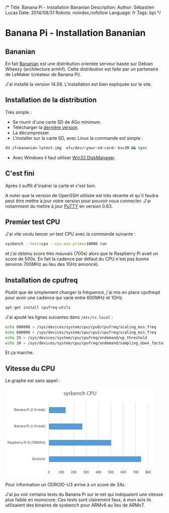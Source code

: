 /*
Title: Banana Pi - Installation Bananian
Description: 
Author: Sébastien Lucas
Date: 2014/08/31
Robots: noindex,nofollow
Language: fr
Tags: bpi
*/
# Banana Pi - Installation Bananian

## Bananian

En fait [Bananian](http://www.bananian.org/) est une distribution orientée serveur basée sur Debian Wheezy (architecture armhf). Cette distribution est faite par un partenaire de LeMaker (créateur de Banana Pi).

J'ai installé la version 14.08. L'installation est bien expliquée sur le site.

## Installation de la distribution

Très simple :

 * Se munir d'une carte SD de 4Go minimum.
 * Télécharger la [dernière version](http://www.bananian.org/_media/bananian-latest.zip).
 * La décompresser.
 * L'installer sur la carte SD, avec Linux la commande est simple :

```bash
dd if=bananian-latest.img  of=/dev/<your-sd-card> bs=1M && sync
```

 * Avec Windows il faut utiliser [Win32 DiskManager](http://sourceforge.net/projects/win32diskimager/).

## C'est fini

Après il suffit d'insérer la carte et c'est bon.

A noter que la version de OpenSSH utilisée est très récente et qu'il faudra peut être mettre à jour votre version pour pouvoir vous connecter. J'ai notamment du mettre à jour [PuTTY](http://www.putty.org/) en version 0.63.

## Premier test CPU

J'ai vite voulu lancer un test CPU avec la commande suivante :

```bash
sysbench --test=cpu --cpu-max-prime=10000 run
```

et j'ai obtenu score très mauvais (700s) alors que le Raspberry Pi avait un score de 500s. En fait la cadence par défaut du CPU n'est pas bonne (environ 700MHz au lieu des 1GHz annoncé).

## Installation de cpufreq

Plutôt que de simplement changer la fréquence, j'ai mis en place cpufreqd pour avoir une cadence qui varie entre 600MHz et 1GHz.

```bash
apt-get install cpufreq-utils
```

J'ai ajouté les lignes suivantes dans `/etc/rc.local` : 

```bash
echo 600000 > /sys/devices/system/cpu/cpu0/cpufreq/scaling_min_freq
echo 600000 > /sys/devices/system/cpu/cpu1/cpufreq/scaling_min_freq
echo 25 > /sys/devices/system/cpu/cpufreq/ondemand/up_threshold
echo 10 > /sys/devices/system/cpu/cpufreq/ondemand/sampling_down_factor
```

Et ça marche.

## Vitesse du CPU

Le graphe est sans appel :

![Banana Pi CPU](/blog/SysBenchBananaPi.png)

Pour information un ODROID-U3 arrive à un score de 34s.

J'ai pu voir certains tests du Banana Pi sur le net qui indiquaient une vitesse plus faible en monocore. Ces tests sont clairement faux, à mon avis ils utilisaient des binaires de sysbench pour ARMv6 au lieu de ARMv7.